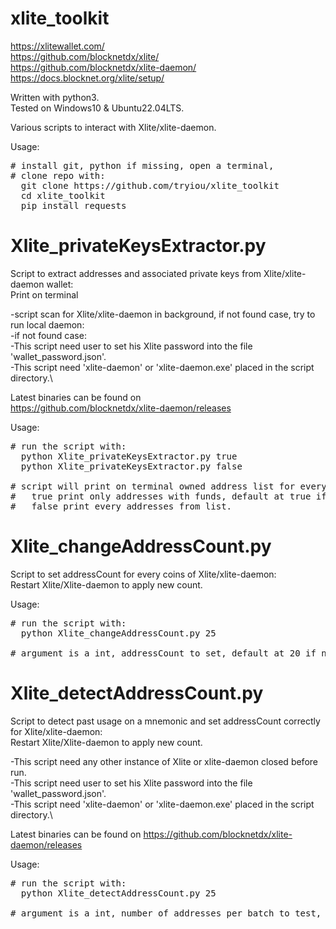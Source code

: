 # xlite_toolkit 

https://xlitewallet.com/ \
https://github.com/blocknetdx/xlite/ \
https://github.com/blocknetdx/xlite-daemon/ \
https://docs.blocknet.org/xlite/setup/

Written with python3.\
Tested on Windows10 & Ubuntu22.04LTS.

Various scripts to interact with Xlite/xlite-daemon.

Usage:
<pre>
# install git, python if missing, open a terminal,
# clone repo with:
  git clone https://github.com/tryiou/xlite_toolkit
  cd xlite_toolkit
  pip install requests
</pre>


# Xlite_privateKeysExtractor.py
Script to extract addresses and associated private keys from Xlite/xlite-daemon wallet:\
Print on terminal

-script scan for Xlite/xlite-daemon in background, if not found case, try to run local daemon:\
-if not found case:\
-This script need user to set his Xlite password into the file 'wallet_password.json'.\
-This script need 'xlite-daemon' or 'xlite-daemon.exe' placed in the script directory.\ 

Latest binaries can be found on \
https://github.com/blocknetdx/xlite-daemon/releases

Usage:
<pre>
# run the script with:
  python Xlite_privateKeysExtractor.py true
  python Xlite_privateKeysExtractor.py false

# script will print on terminal owned address list for every enabled coins and associated PKs
#   true print only addresses with funds, default at true if not provided.
#   false print every addresses from list.
</pre>

# Xlite_changeAddressCount.py
Script to set addressCount for every coins of Xlite/xlite-daemon:\
Restart Xlite/Xlite-daemon to apply new count.

Usage:
<pre>
# run the script with:
  python Xlite_changeAddressCount.py 25

# argument is a int, addressCount to set, default at 20 if not provided.
</pre>

# Xlite_detectAddressCount.py
Script to detect past usage on a mnemonic and set addressCount correctly for Xlite/xlite-daemon:\
Restart Xlite/Xlite-daemon to apply new count.

-This script need any other instance of Xlite or xlite-daemon closed before run.\
-This script need user to set his Xlite password into the file 'wallet_password.json'.\
-This script need 'xlite-daemon' or 'xlite-daemon.exe' placed in the script directory.\

Latest binaries can be found on 
https://github.com/blocknetdx/xlite-daemon/releases

Usage:
<pre>
# run the script with:
  python Xlite_detectAddressCount.py 25

# argument is a int, number of addresses per batch to test, default at 20 if not provided.
</pre>
